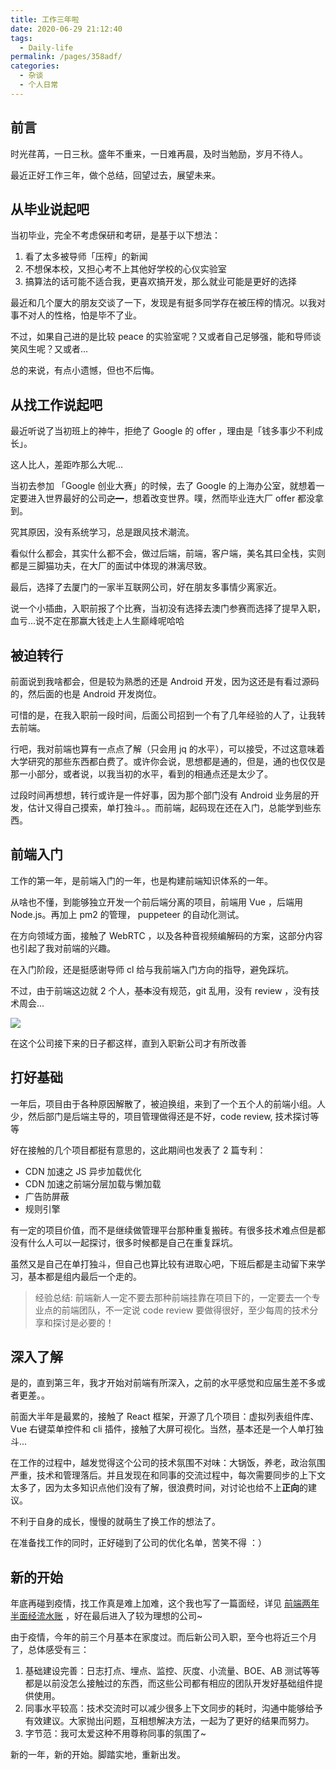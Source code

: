 ```yaml
---
title: 工作三年啦
date: 2020-06-29 21:12:40
tags: 
  - Daily-life
permalink: /pages/358adf/
categories: 
  - 杂谈
  - 个人日常
---
```


## 前言

时光荏苒，一日三秋。盛年不重来，一日难再晨，及时当勉励，岁月不待人。

最近正好工作三年，做个总结，回望过去，展望未来。

<!--more-->

## 从毕业说起吧

当初毕业，完全不考虑保研和考研，是基于以下想法：

1. 看了太多被导师「压榨」的新闻
2. 不想保本校，又担心考不上其他好学校的心仪实验室
3. 搞算法的话可能不适合我，更喜欢搞开发，那么就业可能是更好的选择

最近和几个厦大的朋友交谈了一下，发现是有挺多同学存在被压榨的情况。以我对事不对人的性格，怕是毕不了业。

不过，如果自己进的是比较 peace 的实验室呢？又或者自己足够强，能和导师谈笑风生呢？又或者...

总的来说，有点小遗憾，但也不后悔。


## 从找工作说起吧

最近听说了当初班上的神牛，拒绝了 Google 的 offer ，理由是「钱多事少不利成长」。

这人比人，差距咋那么大呢...

当初去参加 「Google 创业大赛」的时候，去了 Google 的上海办公室，就想着一定要进入世界最好的公司~~之一~~，想着改变世界。噗，然而毕业连大厂 offer 都没拿到。

究其原因，没有系统学习，总是跟风技术潮流。

看似什么都会，其实什么都不会，做过后端，前端，客户端，美名其曰全栈，实则都是三脚猫功夫，在大厂的面试中体现的淋漓尽致。

最后，选择了去厦门的一家半互联网公司，好在朋友多事情少离家近。

说一个小插曲，入职前报了个比赛，当初没有选择去澳门参赛而选择了提早入职，血亏...说不定在那赢大钱走上人生巅峰呢哈哈

## 被迫转行

前面说到我啥都会，但是较为熟悉的还是 Android 开发，因为这还是有看过源码的，然后面的也是 Android 开发岗位。

可惜的是，在我入职前一段时间，后面公司招到一个有了几年经验的人了，让我转去前端。

行吧，我对前端也算有一点点了解（只会用 jq 的水平），可以接受，不过这意味着大学研究的那些东西都白费了。或许你会说，思想都是通的，但是，通的也仅仅是那一小部分，或者说，以我当初的水平，看到的相通点还是太少了。

过段时间再想想，转行或许是一件好事，因为那个部门没有 Android 业务层的开发，估计又得自己摸索，单打独斗。。而前端，起码现在还在入门，总能学到些东西。

## 前端入门

工作的第一年，是前端入门的一年，也是构建前端知识体系的一年。

从啥也不懂，到能够独立开发一个前后端分离的项目，前端用 Vue ，后端用 Node.js。再加上 pm2 的管理， puppeteer 的自动化测试。

在方向领域方面，接触了 WebRTC ，以及各种音视频编解码的方案，这部分内容也引起了我对前端的兴趣。

在入门阶段，还是挺感谢导师 cl 给与我前端入门方向的指导，避免踩坑。

不过，由于前端这边就 2 个人，~~基本~~没有规范，git 乱用，没有 review ，没有技术周会...

![](https://img-bbs.csdn.net/upload/201707/17/1500286923_459579.jpg)

在这个公司接下来的日子都这样，直到入职新公司才有所改善

## 打好基础

一年后，项目由于各种原因解散了，被迫换组，来到了一个五个人的前端小组。人少，然后部门是后端主导的，项目管理做得还是不好，code review, 技术探讨等等

好在接触的几个项目都挺有意思的，这此期间也发表了 2 篇专利：
- CDN 加速之 JS 异步加载优化
- CDN 加速之前端分层加载与懒加载
- 广告防屏蔽
- 规则引擎

有一定的项目价值，而不是继续做管理平台那种重复搬砖。有很多技术难点但是都没有什么人可以一起探讨，很多时候都是自己在重复踩坑。

虽然又是自己在单打独斗，但自己也算比较有进取心吧，下班后都是主动留下来学习，基本都是组内最后一个走的。

> 经验总结: 前端新人一定不要去那种前端挂靠在项目下的，一定要去一个专业点的前端团队，不一定说 code review 要做得很好，至少每周的技术分享和探讨是必要的！

## 深入了解

是的，直到第三年，我才开始对前端有所深入，之前的水平感觉和应届生差不多或者更差。。

前面大半年是最累的，接触了 React 框架，开源了几个项目：虚拟列表组件库、Vue 右键菜单控件和 cli 插件，接触了大屏可视化。当然，基本还是一个人单打独斗...

在工作的过程中，越发觉得这个公司的技术氛围不对味：大锅饭，养老，政治氛围严重，技术和管理落后。并且发现在和同事的交流过程中，每次需要同步的上下文太多了，因为太多知识点他们没有了解，很浪费时间，对讨论也给不上**正向**的建议。

不利于自身的成长，慢慢的就萌生了换工作的想法了。

在准备找工作的同时，正好碰到了公司的优化名单，苦笑不得 ：）

## 新的开始

年底再碰到疫情，找工作真是难上加难，这个我也写了一篇面经，详见 [前端两年半面经流水账](https://gahing.top/2020/03/19/2020/%E5%89%8D%E7%AB%AF%E4%B8%A4%E5%B9%B4%E5%8D%8A%E9%9D%A2%E7%BB%8F%E6%B5%81%E6%B0%B4%E8%B4%A6/) ，好在最后进入了较为理想的公司~

由于疫情，今年的前三个月基本在家度过。而后新公司入职，至今也将近三个月了，总体感受有三：
1. 基础建设完善：日志打点、埋点、监控、灰度、小流量、BOE、AB 测试等等都是以前没怎么接触过的东西，而这些公司都有相应的团队开发好基础组件提供使用。
2. 同事水平较高：技术交流时可以减少很多上下文同步的耗时，沟通中能够给予有效建议。大家抛出问题，互相想解决方法，一起为了更好的结果而努力。
3. 字节范：我可太爱这种不用尊称同事的氛围了~

新的一年，新的开始。脚踏实地，重新出发。
